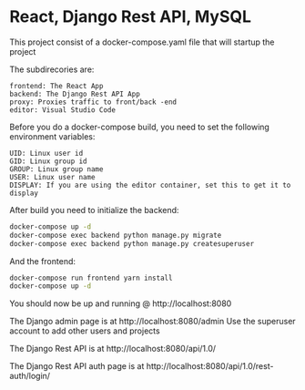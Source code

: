 # React, Django Rest API, MySQL


This project consist of a docker-compose.yaml file that will startup the project

The subdirecories are:

    frontend: The React App
    backend: The Django Rest API App
    proxy: Proxies traffic to front/back -end
    editor: Visual Studio Code


Before you do a docker-compose build, you need to set the following environment variables:

    UID: Linux user id
    GID: Linux group id 
    GROUP: Linux group name
    USER: Linux user name
    DISPLAY: If you are using the editor container, set this to get it to display

After build you need to initialize the backend:

```bash
docker-compose up -d
docker-compose exec backend python manage.py migrate
docker-compose exec backend python manage.py createsuperuser
```

And the frontend:

```bash
docker-compose run frontend yarn install
docker-compose up -d
```

You should now be up and running @ http://localhost:8080

The Django admin page is at http://localhost:8080/admin
Use the superuser account to add other users and projects

The Django Rest API is at http://localhost:8080/api/1.0/

The Django Rest API auth page is at http://localhost:8080/api/1.0/rest-auth/login/



